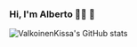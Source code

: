 ### Hi, I'm Alberto 🧑‍💻 👋

![ValkoinenKissa's GitHub stats](https://github-readme-stats.vercel.app/api?username=ValkoinenKissa&count_private=true&show_icons=true&theme=cobalt)

<!--
**ValkoinenKissa/Me** is a ✨ _special_ ✨ repository because its `README.md` (this file) appears on your GitHub profile.
Here are some ideas to get you started:
- 🔭 I’m currently working on ...
- 🌱 I’m currently learning ...
- 👯 I’m looking to collaborate on ...
- 🤔 I’m looking for help with ...
- 💬 Ask me about ...
- 📫 How to reach me: ...
- 😄 Pronouns: ...
- ⚡ Fun fact: ...
-->
